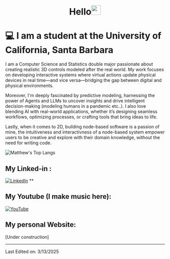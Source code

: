 
<h1 align="center">Hello<img src="https://github.com/souvikguria98/souvikguria98/blob/master/Hi.gif" width="30"> </h1>

# 💻 I am a student at the University of California, Santa Barbara

I am a Computer Science and Statistics double major passionate about creating realistic 3D controls modeled after the real world. My work focuses on developing interactive systems where virtual actions update physical devices in real time—and vice versa—bridging the gap between digital and physical environments.

Moreover, I'm deeply fascinated by predictive modeling, harnessing the power of Agents and LLMs to uncover insights and drive intelligent decision-making (modeling humans in a pandemic etc..).  I also love blending AI with real-world applications, whether it’s designing seamless workflows, optimizing processes, or crafting tools that bring ideas to life.

Lastly, when it comes to 2D, building node-based software is a passion of mine, the intuitiveness and interactivness of a node-based system empower users to be creative and explore with their domain knowledge, without the need for writing code. 

![Matthew's Top Langs](https://github-readme-stats.vercel.app/api/top-langs/?username=AkuraDiary&theme=tokyonight&layout=compact) 

## My Linked-in : 
[![LinkedIn](https://img.shields.io/badge/LinkedIn-Profile-blue?logo=linkedin)](https://www.linkedin.com/in/matthew-zhang-1b3b23272/)
**
## My Youtube (I make music here):
[![YouTube](https://img.shields.io/badge/YouTube-Subscribe-red?logo=youtube)](https://www.youtube.com/@LaibentonMusicGarage)

## My personal Website:
[Under construction] 

------
Last Edited on: 3/13/2025
